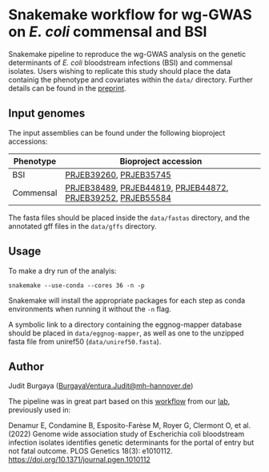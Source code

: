 # Snakemake workflow for wg-GWAS on _E. coli_ commensal and BSI

Snakemake pipeline to reproduce the wg-GWAS analysis on the genetic determinants of *E. coli* bloodstream infections (BSI) and commensal isolates. Users wishing to replicate this study should place the data containig the phenotype and covariates within the `data/` directory. Further details can be found in the [preprint](https://www.biorxiv.org/content/10.1101/2022.12.31.522367v1).

## Input genomes
The input assemblies can be found under the following bioproject accessions:

| Phenotype | Bioproject accession |
| ------------- | ------------- |
| BSI | [PRJEB39260](https://www.ebi.ac.uk/ena/browser/view/PRJEB39260), [PRJEB35745](https://www.ebi.ac.uk/ena/browser/view/PRJEB39260) |
| Commensal | [PRJEB38489](https://www.ebi.ac.uk/ena/browser/view/PRJEB38489), [PRJEB44819](https://www.ebi.ac.uk/ena/browser/view/PRJEB44819), [PRJEB44872](https://www.ebi.ac.uk/ena/browser/view/PRJEB44872), [PRJEB39252](https://www.ebi.ac.uk/ena/browser/view/PRJEB39252), [PRJEB55584](https://www.ncbi.nlm.nih.gov/bioproject/?term=PRJEB55584) |

The fasta files should be placed inside the `data/fastas` directory, and the annotated gff files in the `data/gffs` directory.

## Usage
To make a dry run of the analyis:
```
snakemake --use-conda --cores 36 -n -p
```
Snakemake will install the appropriate packages for each step as conda environments when running it without the `-n` flag.

A symbolic link to a directory containing the eggnog-mapper database should be placed in `data/eggnog-mapper`, as well as one to the unzipped fasta file from uniref50 (`data/uniref50.fasta`).

## Author
Judit Burgaya (BurgayaVentura.Judit@mh-hannover.de)


The pipeline was in great part based on this [workflow](https://github.com/microbial-pangenomes-lab/2021_ecoli_pathogenicity) from our [lab](https://github.com/microbial-pangenomes-lab), previously used in:

Denamur E, Condamine B, Esposito-Farèse M, Royer G, Clermont O, et al. (2022) Genome wide association study of Escherichia coli bloodstream infection isolates identifies genetic determinants for the portal of entry but not fatal outcome. PLOS Genetics 18(3): e1010112. https://doi.org/10.1371/journal.pgen.1010112

